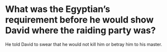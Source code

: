 # What was the Egyptian’s requirement before he would show David where the raiding party was?

He told David to swear that he would not kill him or betray him to his master.
